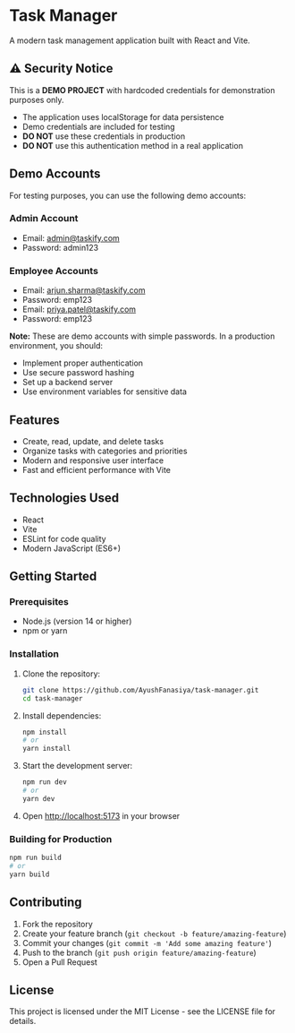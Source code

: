 # Task Manager

A modern task management application built with React and Vite.

## ⚠️ Security Notice

This is a **DEMO PROJECT** with hardcoded credentials for demonstration purposes only. 
- The application uses localStorage for data persistence
- Demo credentials are included for testing
- **DO NOT** use these credentials in production
- **DO NOT** use this authentication method in a real application

## Demo Accounts

For testing purposes, you can use the following demo accounts:

### Admin Account
- Email: admin@taskify.com
- Password: admin123

### Employee Accounts
- Email: arjun.sharma@taskify.com
- Password: emp123
- Email: priya.patel@taskify.com
- Password: emp123

**Note:** These are demo accounts with simple passwords. In a production environment, you should:
- Implement proper authentication
- Use secure password hashing
- Set up a backend server
- Use environment variables for sensitive data

## Features

- Create, read, update, and delete tasks
- Organize tasks with categories and priorities
- Modern and responsive user interface
- Fast and efficient performance with Vite

## Technologies Used

- React
- Vite
- ESLint for code quality
- Modern JavaScript (ES6+)

## Getting Started

### Prerequisites

- Node.js (version 14 or higher)
- npm or yarn

### Installation

1. Clone the repository:
   ```bash
   git clone https://github.com/AyushFanasiya/task-manager.git
   cd task-manager
   ```

2. Install dependencies:
   ```bash
   npm install
   # or
   yarn install
   ```

3. Start the development server:
   ```bash
   npm run dev
   # or
   yarn dev
   ```

4. Open [http://localhost:5173](http://localhost:5173) in your browser

### Building for Production

```bash
npm run build
# or
yarn build
```

## Contributing

1. Fork the repository
2. Create your feature branch (`git checkout -b feature/amazing-feature`)
3. Commit your changes (`git commit -m 'Add some amazing feature'`)
4. Push to the branch (`git push origin feature/amazing-feature`)
5. Open a Pull Request

## License

This project is licensed under the MIT License - see the LICENSE file for details.
